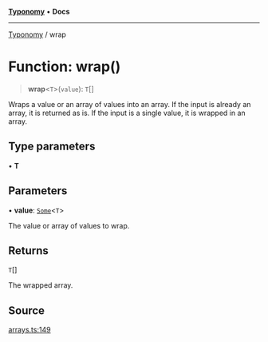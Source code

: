 [**Typonomy**](../README.md) • **Docs**

***

[Typonomy](../globals.md) / wrap

# Function: wrap()

> **wrap**\<`T`\>(`value`): `T`[]

Wraps a value or an array of values into an array.
If the input is already an array, it is returned as is.
If the input is a single value, it is wrapped in an array.

## Type parameters

• **T**

## Parameters

• **value**: [`Some`](../type-aliases/Some.md)\<`T`\>

The value or array of values to wrap.

## Returns

`T`[]

The wrapped array.

## Source

[arrays.ts:149](https://github.com/softcraft-development/typonomy/blob/9e2d0980378fcdcaa426a5b6cdba20880ae25840/src/arrays.ts#L149)
